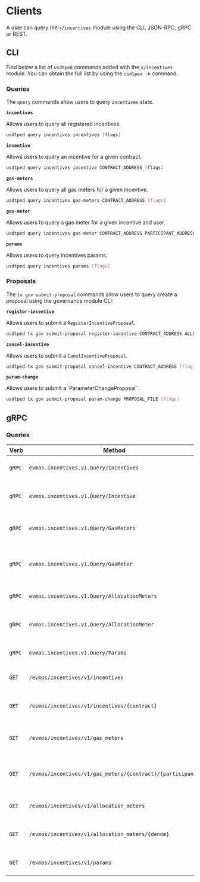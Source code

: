 <!--
order: 8
-->

# Clients

A user can query the `x/incentives` module using the CLI, JSON-RPC, gRPC or REST.

## CLI

Find below a list of `usdtped` commands added with the `x/incentives` module. You can obtain the full list by using the `usdtped -h` command.

### Queries

The `query` commands allow users to query `incentives` state.

**`incentives`**

Allows users to query all registered incentives.

```go
usdtped query incentives incentives [flags]
```

**`incentive`**

Allows users to query an incentive for a given contract.

```go
usdtped query incentives incentive CONTRACT_ADDRESS [flags]
```

**`gas-meters`**

Allows users to query all gas meters for a given incentive.

```bash
usdtped query incentives gas-meters CONTRACT_ADDRESS [flags]
```

**`gas-meter`**

Allows users to query a gas meter for a given incentive and user.

```go
usdtped query incentives gas-meter CONTRACT_ADDRESS PARTICIPANT_ADDRESS [flags]
```

**`params`**

Allows users to query incentives params.

```bash
usdtped query incentives params [flags]
```

### Proposals

The `tx gov submit-proposal` commands allow users to query create a proposal using the governance module CLI:

**`register-incentive`**

Allows users to submit a `RegisterIncentiveProposal`.

```bash
usdtped tx gov submit-proposal register-incentive CONTRACT_ADDRESS ALLOCATION EPOCHS [flags]
```

**`cancel-incentive`**

Allows users to submit a `CanelIncentiveProposal`.

```bash
usdtped tx gov submit-proposal cancel-incentive CONTRACT_ADDRESS [flags]
```

**`param-change`**

Allows users to submit a `ParameterChangeProposal``.

```bash
usdtped tx gov submit-proposal param-change PROPOSAL_FILE [flags]
```

## gRPC

### Queries

| Verb   | Method                                                     | Description                                   |
| ------ | ---------------------------------------------------------- | --------------------------------------------- |
| `gRPC` | `evmos.incentives.v1.Query/Incentives`                     | Gets all registered incentives                |
| `gRPC` | `evmos.incentives.v1.Query/Incentive`                      | Gets incentive for a given contract           |
| `gRPC` | `evmos.incentives.v1.Query/GasMeters`                      | Gets gas meters for a given incentive         |
| `gRPC` | `evmos.incentives.v1.Query/GasMeter`                       | Gets gas meter for a given incentive and user |
| `gRPC` | `evmos.incentives.v1.Query/AllocationMeters`               | Gets all allocation meters                    |
| `gRPC` | `evmos.incentives.v1.Query/AllocationMeter`                | Gets allocation meter for a denom             |
| `gRPC` | `evmos.incentives.v1.Query/Params`                         | Gets incentives params                        |
| `GET`  | `/evmos/incentives/v1/incentives`                          | Gets all registered incentives                |
| `GET`  | `/evmos/incentives/v1/incentives/{contract}`               | Gets incentive for a given contract           |
| `GET`  | `/evmos/incentives/v1/gas_meters`                          | Gets gas meters for a given incentive         |
| `GET`  | `/evmos/incentives/v1/gas_meters/{contract}/{participant}` | Gets gas meter for a given incentive and user |
| `GET`  | `/evmos/incentives/v1/allocation_meters`                   | Gets all allocation meters                    |
| `GET`  | `/evmos/incentives/v1/allocation_meters/{denom}`           | Gets allocation meter for a denom             |
| `GET`  | `/evmos/incentives/v1/params`                              | Gets incentives params                        |
